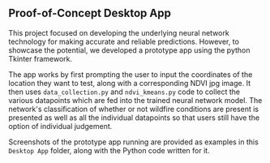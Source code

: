 ## Proof-of-Concept Desktop App

This project focused on developing the underlying neural network technology for making accurate and reliable predictions. However, to showcase the potential, we developed a prototype app using the python Tkinter framework. 

The app works by first prompting the user to input the coordinates of the location they want to test, along with a corresponding NDVI jpg image. It then uses  ```data_collection.py``` and ```ndvi_kmeans.py``` code to collect the various datapoints which are fed into the trained neural network model. The network's
classification of whether or not wildfire conditions are present is presented as well as all the individual datapoints so that users still have the option of individual judgement.

Screenshots of the prototype app running are provided as examples in this ```Desktop App``` folder, along with the Python code written for it. 
